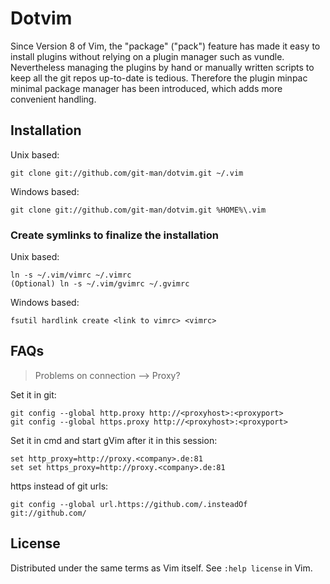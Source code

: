 # Dotvim

Since Version 8 of Vim, the "package" ("pack") feature has made it easy to
install plugins without relying on a plugin manager such as vundle.
Nevertheless managing the plugins by hand or manually written scripts to keep
all the git repos up-to-date is tedious. Therefore the plugin minpac minimal
package manager has been introduced, which adds more convenient handling.

## Installation

Unix based:
```
git clone git://github.com/git-man/dotvim.git ~/.vim
```
Windows based:
```
git clone git://github.com/git-man/dotvim.git %HOME%\.vim
```

### Create symlinks to finalize the installation

Unix based:
```
ln -s ~/.vim/vimrc ~/.vimrc
(Optional) ln -s ~/.vim/gvimrc ~/.gvimrc
```
Windows based:
```
fsutil hardlink create <link to vimrc> <vimrc>
```

## FAQs

> Problems on connection --\> Proxy?

Set it in git:
```
git config --global http.proxy http://<proxyhost>:<proxyport>
git config --global https.proxy http://<proxyhost>:<proxyport>
```

Set it in cmd and start gVim after it in this session:
```
set http_proxy=http://proxy.<company>.de:81
set set https_proxy=http://proxy.<company>.de:81
```

https instead of git urls:
```
git config --global url.https://github.com/.insteadOf git://github.com/
```


## License

Distributed under the same terms as Vim itself.
See `:help license` in Vim.
